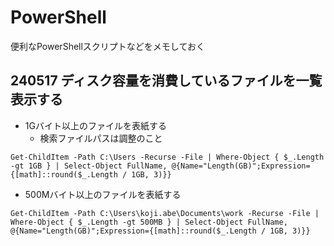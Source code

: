 # PowerShell
便利なPowerShellスクリプトなどをメモしておく

## 240517 ディスク容量を消費しているファイルを一覧表示する

* 1Gバイト以上のファイルを表紙する
  * 検索ファイルパスは調整のこと

```
Get-ChildItem -Path C:\Users -Recurse -File | Where-Object { $_.Length -gt 1GB } | Select-Object FullName, @{Name="Length(GB)";Expression={[math]::round($_.Length / 1GB, 3)}}
```

* 500Mバイト以上のファイルを表紙する
```
Get-ChildItem -Path C:\Users\koji.abe\Documents\work -Recurse -File | Where-Object { $_.Length -gt 500MB } | Select-Object FullName, @{Name="Length(GB)";Expression={[math]::round($_.Length / 1GB, 3)}}
```
